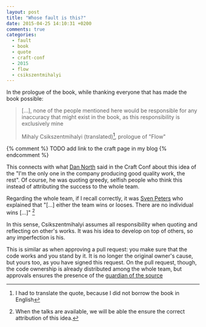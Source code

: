 ```yaml
---
layout: post
title: "Whose fault is this?"
date: 2015-04-25 14:10:31 +0200
comments: true
categories: 
  - fault
  - book
  - quote
  - craft-conf
  - 2015
  - flow
  - csikszentmihalyi
---
```


In the prologue of the book, while thanking everyone that has made the book possible:

> [...], none of the people mentioned here would be responsible for any inaccuracy that might exist in the book, as this responsibility is exclusively mine
>
> Mihaly Csikszentmihalyi (translated)[^1], prologue of "Flow"


{% comment %}
TODO add link to the craft page in my blog
{% endcomment %}

This connects with what [Dan North][tastapod] said in the Craft Conf about this idea of the "I'm the only one in the company producing good quality work, the rest". Of course, he was quoting greedy, selfish people who think this instead of attributing the success to the whole team.

Regarding the whole team, if I recall correctly, it was [Sven Peters][svenpet] who explained that "[...] either the team wins or looses. There are no individual wins [...]" [^2]

In this sense, Csikszentmihalyi assumes all responsibility when quoting and reflecting on other's works. It was his idea to develop on top of others, so any imperfection is his.

This is similar as when approving a pull request: you make sure that the code works and you stand by it. It is no longer the original owner's cause, but yours too, as you have signed this request. On the pull request, though, the code ownership is already distributed among the whole team, but approvals ensures the presence of the [guardian of the source](/{{site.category_dir}}/guardian-of-the-source)


[^1]: I had to translate the quote, because I did not borrow the book in English
[^2]: When the talks are available, we will be able the ensure the correct attribution of this idea.

[tastapod]: http://twitter.com/@tastapod
[svenpet]: http://twitter.com/@svenpet